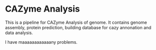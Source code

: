 # CAZyme Analysis

This is a pipeline for CAZyme Analysis of genome. It contains genome assembly, protein prediction, building database for cazy annonation and data analysis.

I have maaaaaaaaaaaany problems.